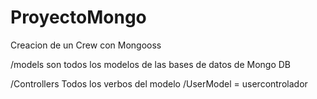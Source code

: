 # ProyectoMongo
Creacion de un Crew con Mongooss

/models
son todos los modelos de las bases de datos de Mongo DB

/Controllers
Todos los verbos del modelo
/UserModel = usercontrolador 